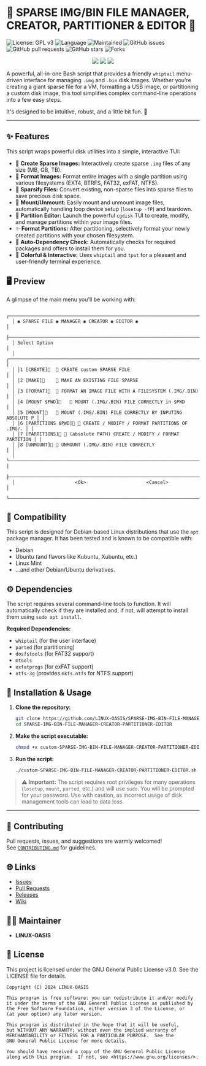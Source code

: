 # 💾 SPARSE IMG/BIN FILE MANAGER, CREATOR, PARTITIONER & EDITOR 💾

![License: GPL v3](https://img.shields.io/badge/License-GPLv3-blue.svg?style=for-the-badge)
![Language](https://img.shields.io/badge/language-Bash-brightgreen.svg?style=for-the-badge)
![Maintained](https://img.shields.io/badge/Maintained%3F-yes-green.svg?style=for-the-badge)
![GitHub issues](https://img.shields.io/github/issues/LINUX-OASIS/SPARSE-IMG-BIN-FILE-MANAGER-CREATOR-PARTITIONER-EDITOR?style=for-the-badge&color=yellow)
![GitHub pull requests](https://img.shields.io/github/issues-pr/LINUX-OASIS/SPARSE-IMG-BIN-FILE-MANAGER-CREATOR-PARTITIONER-EDITOR?style=for-the-badge&color=lightgrey)
![GitHub stars](https://img.shields.io/github/stars/LINUX-OASIS/SPARSE-IMG-BIN-FILE-MANAGER-CREATOR-PARTITIONER-EDITOR?style=for-the-badge&color=orange)
![Forks](https://img.shields.io/github/forks/LINUX-OASIS/SPARSE-IMG-BIN-FILE-MANAGER-CREATOR-PARTITIONER-EDITOR?style=for-the-badge&color=informational)

<p align="center">
  <img src="https://forthebadge.com/images/badges/built-with-love.svg" />
  <img src="https://forthebadge.com/images/badges/powered-by-linux.svg" />
  <img src="https://forthebadge.com/images/badges/works-with-ubuntu.svg" />
</p>

A powerful, all-in-one Bash script that provides a friendly `whiptail` menu-driven interface for managing `.img` and `.bin` disk images. Whether you're creating a giant sparse file for a VM, formatting a USB image, or partitioning a custom disk image, this tool simplifies complex command-line operations into a few easy steps.

It's designed to be intuitive, robust, and a little bit fun. 🥳

---

## ✨ Features

This script wraps powerful disk utilities into a simple, interactive TUI:

*   🥞 **Create Sparse Images:** Interactively create sparse `.img` files of any size (MB, GB, TB).
*   🍱 **Format Images:** Format entire images with a single partition using various filesystems (EXT4, BTRFS, FAT32, exFAT, NTFS).
*   🫙 **Sparsify Files:** Convert existing, non-sparse files into sparse files to save precious disk space.
*   🥭 **Mount/Unmount:** Easily mount and unmount image files, automatically handling loop device setup (`losetup -fP`) and teardown.
*   🍣 **Partition Editor:** Launch the powerful `cgdisk` TUI to create, modify, and manage partitions within your image files.
*   ✨ **Format Partitions:** After partitioning, selectively format your newly created partitions with your chosen filesystem.
*   🤖 **Auto-Dependency Check:** Automatically checks for required packages and offers to install them for you.
*   🎨 **Colorful & Interactive:** Uses `whiptail` and `tput` for a pleasant and user-friendly terminal experience.

## 🖥️ Preview

A glimpse of the main menu you'll be working with:

```
  ┌───────────────────────────────────────────────────────────────────────────┐
  │ ◉ SPARSE FILE ◉ MANAGER ◉ CREATOR ◉ EDITOR ◉                            │
  ├───────────────────────────────────────────────────────────────────────────┤
  │ Select Option                                                             │
  │ ┌───────────────────────────────────────────────────────────────────────┐ │
  │ │1 [CREATE]🥞  🥞 CREATE custom SPARSE FILE                             │ │
  │ │2 [MAKE]🫙    🫙 MAKE AN EXISTING FILE SPARSE                           │ │
  │ │3 [FORMAT]🍱  🍱 FORMAT AN IMAGE FILE WITH A FILESYSTEM (.IMG/.BIN)    │ │
  │ │4 [MOUNT $PWD]🥭   🥭 MOUNT (.IMG/.BIN) FILE CORRECTLY in $PWD          │ │
  │ │5 [MOUNT]🥭   🥭 MOUNT (.IMG/.BIN) FILE CORRECTLY BY INPUTING ABSOLUTE P │ │
  │ │6 [PARTITIONS $PWD]🍣 🍣 CREATE / MODIFY / FORMAT PARTITIONS OF .IMG/. │ │
  │ │7 [PARTITIONS]🍣 🍣 (absolute PATH) CREATE / MODIFY / FORMAT PARTITION │ │
  │ │8 [UNMOUNT]🦞 🦞 UNMOUNT (.IMG/.BIN) FILE CORRECTLY                     │ │
  │ └───────────────────────────────────────────────────────────────────────┘ │
  ├───────────────────────────────────────────────────────────────────────────┤
  │                      <Ok>                      <Cancel>                     │
  └───────────────────────────────────────────────────────────────────────────┘
```

## 🐧 Compatibility

This script is designed for Debian-based Linux distributions that use the `apt` package manager. It has been tested and is known to be compatible with:
*   Debian
*   Ubuntu (and flavors like Kubuntu, Xubuntu, etc.)
*   Linux Mint
*   ...and other Debian/Ubuntu derivatives.

## ⚙️ Dependencies

The script requires several command-line tools to function. It will automatically check if they are installed and, if not, will attempt to install them using `sudo apt install`.

**Required Dependencies:**
*   `whiptail` (for the user interface)
*   `parted` (for partitioning)
*   `dosfstools` (for FAT32 support)
*   `mtools`
*   `exfatprogs` (for exFAT support)
*   `ntfs-3g` (provides `mkfs.ntfs` for NTFS support)

## 🚀 Installation & Usage

1.  **Clone the repository:**
    ```bash
    git clone https://github.com/LINUX-OASIS/SPARSE-IMG-BIN-FILE-MANAGER-CREATOR-PARTITIONER-EDITOR.git
    cd SPARSE-IMG-BIN-FILE-MANAGER-CREATOR-PARTITIONER-EDITOR
    ```

2.  **Make the script executable:**
    ```bash
    chmod +x custom-SPARSE-IMG-BIN-FILE-MANAGER-CREATOR-PARTITIONER-EDITOR.sh
    ```

3.  **Run the script:**
    ```bash
    ./custom-SPARSE-IMG-BIN-FILE-MANAGER-CREATOR-PARTITIONER-EDITOR.sh
    ```

> **⚠️ Important:** The script requires root privileges for many operations (`losetup`, `mount`, `parted`, etc.) and will use `sudo`. You will be prompted for your password. Use with caution, as incorrect usage of disk management tools can lead to data loss.

---

## 💬 Contributing

Pull requests, issues, and suggestions are warmly welcomed!  
See [`CONTRIBUTING.md`](https://github.com/LINUX-OASIS/SPARSE-IMG-BIN-FILE-MANAGER-CREATOR-PARTITIONER-EDITOR/blob/main/CONTRIBUTING.md) for guidelines.

## 🌐 Links

*   [Issues](https://github.com/LINUX-OASIS/SPARSE-IMG-BIN-FILE-MANAGER-CREATOR-PARTITIONER-EDITOR/issues)
*   [Pull Requests](https://github.com/LINUX-OASIS/SPARSE-IMG-BIN-FILE-MANAGER-CREATOR-PARTITIONER-EDITOR/pulls)
*   [Releases](https://github.com/LINUX-OASIS/SPARSE-IMG-BIN-FILE-MANAGER-CREATOR-PARTITIONER-EDITOR/releases)
*   [Wiki](https://github.com/LINUX-OASIS/SPARSE-IMG-BIN-FILE-MANAGER-CREATOR-PARTITIONER-EDITOR/wiki)

## 🧙‍♂️ Maintainer

*   **LINUX-OASIS**

## 📜 License

This project is licensed under the GNU General Public License v3.0. See the LICENSE file for details.

```
Copyright (C) 2024 LINUX-OASIS

This program is free software: you can redistribute it and/or modify
it under the terms of the GNU General Public License as published by
the Free Software Foundation, either version 3 of the License, or
(at your option) any later version.

This program is distributed in the hope that it will be useful,
but WITHOUT ANY WARRANTY; without even the implied warranty of
MERCHANTABILITY or FITNESS FOR A PARTICULAR PURPOSE.  See the
GNU General Public License for more details.

You should have received a copy of the GNU General Public License
along with this program.  If not, see <https://www.gnu.org/licenses/>.
```
